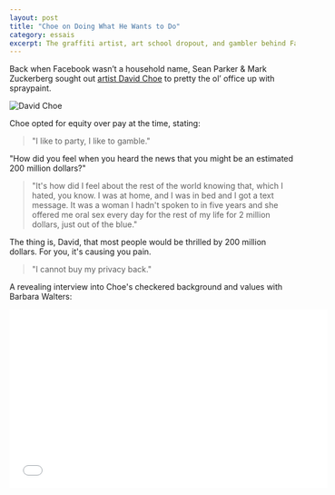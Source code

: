 ```yaml
---
layout: post
title: "Choe on Doing What He Wants to Do"
category: essais
excerpt: The graffiti artist, art school dropout, and gambler behind Facebook's early office murals.
---
```


Back when Facebook wasn’t a household name, Sean Parker & Mark Zuckerberg sought out [artist David Choe](http://davidchoe.com/) to pretty the ol’ office up with spraypaint.

![David Choe](http://www.vincentbarr.com/assets/images/david-choe.png)

Choe opted for equity over pay at the time, stating:
>"I like to party, I like to gamble."

"How did you feel when you heard the news that you might be an estimated 200 million dollars?"

>"It's how did I feel about the rest of the world knowing that, which I hated, you know. I was at home, and I was in bed and I got a text message. It was a woman I hadn't spoken to in five years and she offered me oral sex every day for the rest of my life for 2 million dollars, just out of the blue."

The thing is, David, that most people would be thrilled by 200 million dollars. For you, it's causing you pain.

>"I cannot buy my privacy back."

A revealing interview into Choe's checkered background and values with Barbara Walters:

<iframe width="560" height="315" src="//www.youtube.com/embed/MtazR6Iu2yE" frameborder="0"> </iframe>

<a href="https://plus.google.com/+VincentBarr0?rel=author"></a>